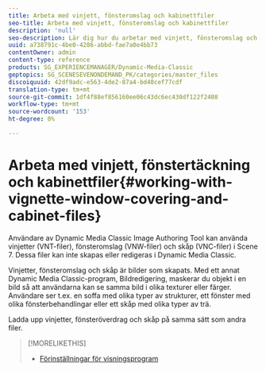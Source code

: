 ```yaml
---
title: Arbeta med vinjett, fönsteromslag och kabinettfiler
seo-title: Arbeta med vinjett, fönsteromslag och kabinettfiler
description: 'null'
seo-description: Lär dig hur du arbetar med vinjett, fönsteromslag och kabinettfiler.
uuid: a738791c-4be0-4286-abbd-fae7a0e4bb73
contentOwner: admin
content-type: reference
products: SG_EXPERIENCEMANAGER/Dynamic-Media-Classic
geptopics: SG_SCENESEVENONDEMAND_PK/categories/master_files
discoiquuid: 42df9adc-e563-4de2-87a4-bd40cef77cdf
translation-type: tm+mt
source-git-commit: 1df4f88ef856160ee06c43dc6ec430df122f2408
workflow-type: tm+mt
source-wordcount: '153'
ht-degree: 0%

---
```



# Arbeta med vinjett, fönstertäckning och kabinettfiler{#working-with-vignette-window-covering-and-cabinet-files}

Användare av Dynamic Media Classic Image Authoring Tool kan använda vinjetter (VNT-filer), fönsteromslag (VNW-filer) och skåp (VNC-filer) i Scene 7. Dessa filer kan inte skapas eller redigeras i Dynamic Media Classic.

Vinjetter, fönsteromslag och skåp är bilder som skapats. Med ett annat Dynamic Media Classic-program, Bildredigering, maskerar du objekt i en bild så att användarna kan se samma bild i olika texturer eller färger. Användare ser t.ex. en soffa med olika typer av strukturer, ett fönster med olika fönsterbehandlingar eller ett skåp med olika typer av trä.

Ladda upp vinjetter, fönsteröverdrag och skåp på samma sätt som andra filer.

>[!MORELIKETHIS]
>
>* [Förinställningar för visningsprogram](application-setup.md#viewer_presets)

